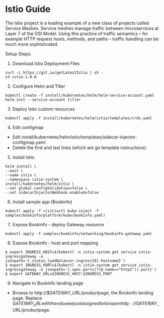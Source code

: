 # Istio Guide 
The Istio project is a leading example of a new class of projects called Service Meshes. Service meshes manage traffic between microservices at Layer 7 of the OSI Model. Using this practice of traffic semantics – for example HTTP request hosts, methods, and paths – traffic handling can be much more sophisticated.

Setup Steps:

1. Download Istio Deployment Files
```
curl -L https://git.io/getLatestIstio | sh -
cd istio-1.0.0
```

2. Configure Helm and Tiller
```
kubectl create -f install/kubernetes/helm/helm-service-account.yaml
helm init --service-account tiller
```

3. Deploy Istio custom resources
```
kubectl apply -f install/kubernetes/helm/istio/templates/crds.yaml
```	

4. Edit configmap
- Edit install/kubernetes/helm/istio/templates/sidecar-injector-configmap.yaml
- Delete the first and last lines (which are go template instructions).

5. Install Istio
```
helm install \
--wait \
--name istio \
--namespace istio-system \
install/kubernetes/helm/istio \
--set global.configValidation=false \
--set sidecarInjectorWebhook.enabled=false
```

6. Install sample app (Bookinfo)
```
kubectl apply -f <(istioctl kube-inject -f samples/bookinfo/platform/kube/bookinfo.yaml)
```

7. Expose Bookinfo - deploy Gateway resource
```
kubectl apply -f samples/bookinfo/networking/bookinfo-gateway.yaml
```

8. Expose Bookinfo - host and port mapping
```
$ export INGRESS_HOST=$(kubectl -n istio-system get service istio-ingressgateway -o jsonpath='{.status.loadBalancer.ingress[0].hostname}')
$ export INGRESS_PORT=$(kubectl -n istio-system get service istio-ingressgateway -o jsonpath='{.spec.ports[?(@.name=="http2")].port}')
$ export GATEWAY_URL=$INGRESS_HOST:$INGRESS_PORT
```

9. Navigate to Bookinfo landing page
- Browse to http://$GATEWAY_URL/productpage, the Bookinfo landing page. Replace $GATEWAY_URL with the value we just assigned to it or open http://$GATEWAY_URL/productpage.
